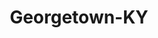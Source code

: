 ---
title: Georgetown-KY
slug: georgetown-ky
f_state:
- cms/state/kentucky.md
f_locations:
- cms/payday-loan/advance-america-1797.md
- cms/payday-loan/cash-express-7177.md
- cms/payday-loan/cash-express-7210.md
- cms/payday-loan/cash-world-inc-8965.md
- cms/payday-loan/check-advance-10237.md
- cms/payday-loan/check-advance-10256.md
- cms/payday-loan/check-exchange-11172.md
- cms/payday-loan/check-exchange-11182.md
- cms/payday-loan/check-exchange-11183.md
- cms/payday-loan/check-into-cash-11966.md
- cms/payday-loan/check-into-cash-11982.md
- cms/payday-loan/check-into-cash-kentucky-llc-13207.md
- cms/payday-loan/money-mart-21443.md
- cms/payday-loan/money-mart-21446.md
updated-on: '2024-05-30T13:41:28.615Z'
created-on: '2024-05-30T13:41:28.615Z'
published-on: '2024-05-30T13:54:32.469Z'
f_city: Georgetown
layout: '[city].html'
tags: city
---